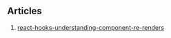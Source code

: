 Articles
-
1. [react-hooks-understanding-component-re-renders](https://medium.com/@guptagaruda/react-hooks-understanding-component-re-renders-9708ddee9928)
